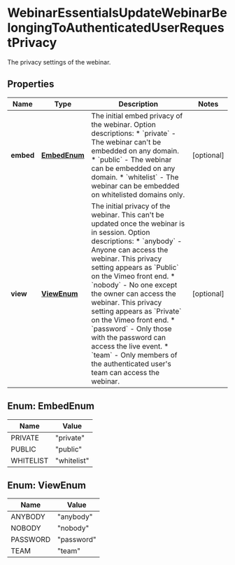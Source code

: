 

# WebinarEssentialsUpdateWebinarBelongingToAuthenticatedUserRequestPrivacy

The privacy settings of the webinar.

## Properties

| Name | Type | Description | Notes |
|------------ | ------------- | ------------- | -------------|
|**embed** | [**EmbedEnum**](#EmbedEnum) | The initial embed privacy of the webinar.  Option descriptions:  * &#x60;private&#x60; - The webinar can&#39;t be embedded on any domain.  * &#x60;public&#x60; - The webinar can be embedded on any domain.  * &#x60;whitelist&#x60; - The webinar can be embedded on whitelisted domains only.  |  [optional] |
|**view** | [**ViewEnum**](#ViewEnum) | The initial privacy of the webinar. This can&#39;t be updated once the webinar is in session.  Option descriptions:  * &#x60;anybody&#x60; - Anyone can access the webinar. This privacy setting appears as &#x60;Public&#x60; on the Vimeo front end.  * &#x60;nobody&#x60; - No one except the owner can access the webinar. This privacy setting appears as &#x60;Private&#x60; on the Vimeo front end.  * &#x60;password&#x60; - Only those with the password can access the live event.  * &#x60;team&#x60; - Only members of the authenticated user&#39;s team can access the webinar.  |  [optional] |



## Enum: EmbedEnum

| Name | Value |
|---- | -----|
| PRIVATE | &quot;private&quot; |
| PUBLIC | &quot;public&quot; |
| WHITELIST | &quot;whitelist&quot; |



## Enum: ViewEnum

| Name | Value |
|---- | -----|
| ANYBODY | &quot;anybody&quot; |
| NOBODY | &quot;nobody&quot; |
| PASSWORD | &quot;password&quot; |
| TEAM | &quot;team&quot; |




